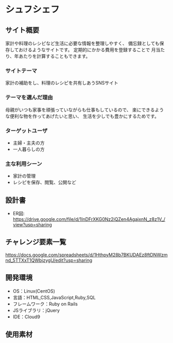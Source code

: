 # シュフシェフ

## サイト概要
家計や料理のレシピなど生活に必要な情報を整理しやすく、
備忘録としても保存しておけるようなサイトです。
定期的にかかる費用を登録することで
月当たり、年あたりを計算することもできます。

### サイトテーマ
家計の補助をし、料理のレシピを共有しあうSNSサイト

### テーマを選んだ理由
母親がいつも家事を頑張っていながらも仕事もしているので、
楽にできるような便利な物を作ってあげたいと思い、
生活を少しでも豊かにするためです。

### ターゲットユーザ
- 主婦・主夫の方
- 一人暮らしの方

### 主な利用シーン
- 家計の管理
- レシピを保存、閲覧、公開など

## 設計書
- ER図: <https://drive.google.com/file/d/1InDFrXKG0Nz2iQZen4AgajxnN_z8z1V_/view?usp=sharing>

## チャレンジ要素一覧
<https://docs.google.com/spreadsheets/d/1HthpyM28b7BKUDAEz8ftDNWzmnd_5TTXxT1QWbjzygU/edit?usp=sharing>

## 開発環境
- OS：Linux(CentOS)
- 言語：HTML,CSS,JavaScript,Ruby,SQL
- フレームワーク：Ruby on Rails
- JSライブラリ：jQuery
- IDE：Cloud9

## 使用素材